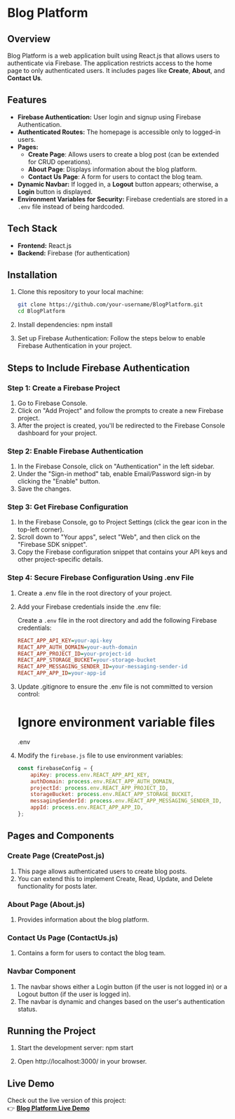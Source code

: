 # Blog Platform

## Overview

Blog Platform is a web application built using React.js that allows users to authenticate via Firebase. The application restricts access to the home page to only authenticated users. It includes pages like **Create**, **About**, and **Contact Us**.

## Features

- **Firebase Authentication:** User login and signup using Firebase Authentication.
- **Authenticated Routes:** The homepage is accessible only to logged-in users.
- **Pages:**  
  - **Create Page**: Allows users to create a blog post (can be extended for CRUD operations).  
  - **About Page**: Displays information about the blog platform.  
  - **Contact Us Page**: A form for users to contact the blog team.  
- **Dynamic Navbar:** If logged in, a **Logout** button appears; otherwise, a **Login** button is displayed.  
- **Environment Variables for Security:** Firebase credentials are stored in a `.env` file instead of being hardcoded.

## Tech Stack

- **Frontend:** React.js  
- **Backend:** Firebase (for authentication)  

## Installation

1. Clone this repository to your local machine:
   ```bash
   git clone https://github.com/your-username/BlogPlatform.git
   cd BlogPlatform

2. Install dependencies:
    npm install

3. Set up Firebase Authentication: Follow the steps below to enable Firebase         Authentication in your project.

## Steps to Include Firebase Authentication
### **Step 1: Create a Firebase Project**
1. Go to Firebase Console.
2. Click on "Add Project" and follow the prompts to create a new Firebase project.
3. After the project is created, you'll be redirected to the Firebase Console dashboard for your project.

### **Step 2: Enable Firebase Authentication**
1. In the Firebase Console, click on "Authentication" in the left sidebar.
2. Under the "Sign-in method" tab, enable Email/Password sign-in by clicking the "Enable" button.
3. Save the changes.

### **Step 3: Get Firebase Configuration**
1. In the Firebase Console, go to Project Settings (click the gear icon in the top-left corner).
2. Scroll down to "Your apps", select "Web", and then click on the "Firebase SDK snippet".
3. Copy the Firebase configuration snippet that contains your API keys and other project-specific details.

### **Step 4: Secure Firebase Configuration Using .env File**
1. Create a .env file in the root directory of your project.

2. Add your Firebase credentials inside the .env file:

    Create a `.env` file in the root directory and add the following Firebase credentials:

    ```ini
    REACT_APP_API_KEY=your-api-key
    REACT_APP_AUTH_DOMAIN=your-auth-domain
    REACT_APP_PROJECT_ID=your-project-id
    REACT_APP_STORAGE_BUCKET=your-storage-bucket
    REACT_APP_MESSAGING_SENDER_ID=your-messaging-sender-id
    REACT_APP_APP_ID=your-app-id

3. Update .gitignore to ensure the .env file is not committed to version control:
    # Ignore environment variable files
    .env

4. Modify the `firebase.js` file to use environment variables:

    ```javascript
    const firebaseConfig = {
        apiKey: process.env.REACT_APP_API_KEY,
        authDomain: process.env.REACT_APP_AUTH_DOMAIN,
        projectId: process.env.REACT_APP_PROJECT_ID,
        storageBucket: process.env.REACT_APP_STORAGE_BUCKET,
        messagingSenderId: process.env.REACT_APP_MESSAGING_SENDER_ID,
        appId: process.env.REACT_APP_APP_ID,
    };

 
## Pages and Components

### **Create Page (CreatePost.js)**
1. This page allows authenticated users to create blog posts.
2. You can extend this to implement Create, Read, Update, and Delete functionality for posts later.

### **About Page (About.js)**
1. Provides information about the blog platform.

### **Contact Us Page (ContactUs.js)**
1. Contains a form for users to contact the blog team.

### **Navbar Component**
1. The navbar shows either a Login button (if the user is not logged in) or a Logout button (if the user is logged in).
2. The navbar is dynamic and changes based on the user's authentication status.

## Running the Project
1. Start the development server:
    npm start

2. Open http://localhost:3000/ in your browser.

## Live Demo

Check out the live version of this project:  
👉 **[Blog Platform Live Demo](https://react-blog-platform-89xm4rlqe-sayali-patils-projects-a2f87a14.vercel.app)**

